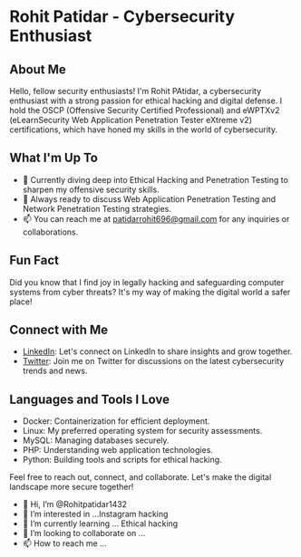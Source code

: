# Rohit Patidar - Cybersecurity Enthusiast

## About Me

Hello, fellow security enthusiasts! I'm Rohit PAtidar, a cybersecurity enthusiast with a strong passion for ethical hacking and digital defense. I hold the OSCP (Offensive Security Certified Professional) and eWPTXv2 (eLearnSecurity Web Application Penetration Tester eXtreme v2) certifications, which have honed my skills in the world of cybersecurity.

## What I'm Up To

- 🌱 Currently diving deep into Ethical Hacking and Penetration Testing to sharpen my offensive security skills.
- 💬 Always ready to discuss Web Application Penetration Testing and Network Penetration Testing strategies.
- 📫 You can reach me at patidarrohit696@gmail.com for any inquiries or collaborations.

## Fun Fact

Did you know that I find joy in legally hacking and safeguarding computer systems from cyber threats? It's my way of making the digital world a safer place!

## Connect with Me

- [LinkedIn](https://www.linkedin.com/in/rohit-patidar-09632220a/): Let's connect on LinkedIn to share insights and grow together.
- [Twitter](twitter.com/Rohit__ptdr?t=q_O-ZSxpBDcDYMOToIdL4g&s=09): Join me on Twitter for discussions on the latest cybersecurity trends and news.

## Languages and Tools I Love

- Docker: Containerization for efficient deployment.
- Linux: My preferred operating system for security assessments.
- MySQL: Managing databases securely.
- PHP: Understanding web application technologies.
- Python: Building tools and scripts for ethical hacking.

Feel free to reach out, connect, and collaborate. Let's make the digital landscape more secure together!



- 👋 Hi, I’m @Rohitpatidar1432
- 👀 I’m interested in ...Instagram hacking
- 🌱 I’m currently learning ... Ethical hacking
- 💞️ I’m looking to collaborate on ...
- 📫 How to reach me ...

<!---
Rohitpatidar1432/Rohitpatidar1432 is a ✨ special ✨ repository because its `README.md` (this file) appears on your GitHub profile.
You can click the Preview link to take a look at your changes.
--->
